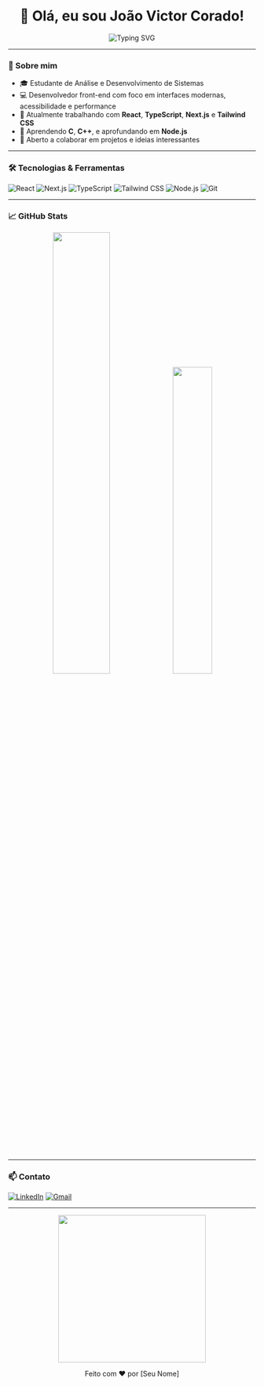 <h1 align="center">👋 Olá, eu sou  João Victor Corado!</h1>

<p align="center">
  <img src="https://readme-typing-svg.demolab.com?font=Fira+Code&size=22&pause=1000&center=true&width=435&lines=Desenvolvedor+Front-End;Apaixonado+por+tecnologia;Sempre+aprendendo+novas+coisas!" alt="Typing SVG" />
</p>

---

### 🚀 Sobre mim

- 🎓 Estudante de Análise e Desenvolvimento de Sistemas
- 💻 Desenvolvedor front-end com foco em interfaces modernas, acessibilidade e performance
- 🎯 Atualmente trabalhando com **React**, **TypeScript**, **Next.js** e **Tailwind CSS**
- 🌱 Aprendendo **C**, **C++**, e aprofundando em **Node.js**
- 🤝 Aberto a colaborar em projetos e ideias interessantes

---

### 🛠️ Tecnologias & Ferramentas

![React](https://img.shields.io/badge/-React-61DAFB?style=flat-square&logo=react&logoColor=white)
![Next.js](https://img.shields.io/badge/-Next.js-000000?style=flat-square&logo=next.js)
![TypeScript](https://img.shields.io/badge/-TypeScript-3178C6?style=flat-square&logo=typescript&logoColor=white)
![Tailwind CSS](https://img.shields.io/badge/-Tailwind-38B2AC?style=flat-square&logo=tailwind-css)
![Node.js](https://img.shields.io/badge/-Node.js-339933?style=flat-square&logo=node.js&logoColor=white)
![Git](https://img.shields.io/badge/-Git-F05032?style=flat-square&logo=git&logoColor=white)

---

### 📈 GitHub Stats

<p align="center">
  <img src="https://github-readme-stats.vercel.app/api?username=SEU-USUÁRIO&show_icons=true&theme=radical" width="48%" />
  <img src="https://github-readme-stats.vercel.app/api/top-langs/?username=SEU-USUÁRIO&layout=compact&theme=radical" width="40%" />
</p>

---

### 📫 Contato

[![LinkedIn](https://img.shields.io/badge/-LinkedIn-0077B5?style=flat-square&logo=linkedin)](https://www.linkedin.com/in/SEU-LINK/)
[![Gmail](https://img.shields.io/badge/-Email-D14836?style=flat-square&logo=gmail&logoColor=white)](mailto:SEUEMAIL@gmail.com)

---

<p align="center">
  <img src="https://media.giphy.com/media/qgQUggAC3Pfv687qPC/giphy.gif" width="300" />
</p>

<p align="center">Feito com ❤️ por [Seu Nome]</p>
